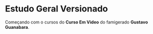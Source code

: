 # Estudo Geral Versionado
 Começando com o cursos do **Curso Em Video** do famigerado **Gustavo Guanabara**.

